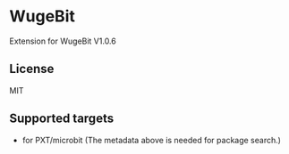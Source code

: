 # WugeBit

Extension for WugeBit V1.0.6

## License

MIT

## Supported targets

* for PXT/microbit
(The metadata above is needed for package search.)
